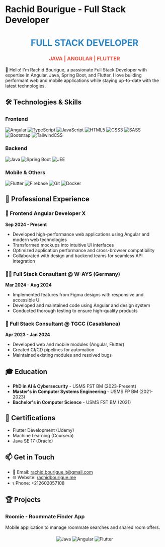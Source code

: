# Rachid Bourigue - Full Stack Developer

<div align="center">
  <h1 style="color: #2E86C1;">FULL STACK DEVELOPER</h1>
  <h3 style="color: #E74C3C;">JAVA | ANGULAR | FLUTTER</h3>
</div>

👋 Hello! I'm Rachid Bourigue, a passionate Full Stack Developer with expertise in Angular, Java, Spring Boot, and Flutter. I love building performant web and mobile applications while staying up-to-date with the latest technologies.

## 🛠️ Technologies & Skills

### Frontend
![Angular](https://img.shields.io/badge/Angular-E74C3C?style=for-the-badge&logo=angular&logoColor=white)
![TypeScript](https://img.shields.io/badge/TypeScript-2E86C1?style=for-the-badge&logo=typescript&logoColor=white)
![JavaScript](https://img.shields.io/badge/JavaScript-F7DF1E?style=for-the-badge&logo=javascript&logoColor=black)
![HTML5](https://img.shields.io/badge/HTML5-E67E22?style=for-the-badge&logo=html5&logoColor=white)
![CSS3](https://img.shields.io/badge/CSS3-3498DB?style=for-the-badge&logo=css3&logoColor=white)
![SASS](https://img.shields.io/badge/SASS-E74C3C.svg?style=for-the-badge&logo=SASS&logoColor=white)
![Bootstrap](https://img.shields.io/badge/Bootstrap-8E44AD?style=for-the-badge&logo=bootstrap&logoColor=white)
![TailwindCSS](https://img.shields.io/badge/Tailwind_CSS-3498DB?style=for-the-badge&logo=tailwind-css&logoColor=white)

### Backend
![Java](https://img.shields.io/badge/Java-E74C3C?style=for-the-badge&logo=openjdk&logoColor=white)
![Spring Boot](https://img.shields.io/badge/Spring_Boot-27AE60?style=for-the-badge&logo=spring-boot&logoColor=white)
![JEE](https://img.shields.io/badge/Jakarta_EE-E74C3C?style=for-the-badge&logo=oracle&logoColor=white)

### Mobile & Others
![Flutter](https://img.shields.io/badge/Flutter-2E86C1?style=for-the-badge&logo=flutter&logoColor=white)
![Firebase](https://img.shields.io/badge/Firebase-E67E22?style=for-the-badge&logo=Firebase&logoColor=white)
![Git](https://img.shields.io/badge/GIT-E74C3C?style=for-the-badge&logo=git&logoColor=white)
![Docker](https://img.shields.io/badge/Docker-2E86C1?style=for-the-badge&logo=docker&logoColor=white)

## 💼 Professional Experience

### 🚀 Frontend Angular Developer X
**Sep 2024 - Present**  
- Developed high-performance web applications using Angular and modern web technologies
- Transformed mockups into intuitive UI interfaces
- Optimized application performance and cross-browser compatibility
- Collaborated with design and backend teams for seamless API integration

### 👨‍💻 Full Stack Consultant @ W-AYS (Germany)
**Mar 2024 - Aug 2024**  
- Implemented features from Figma designs with responsive and accessible UI
- Developed and maintained code using Angular and design system
- Conducted thorough testing to ensure high-quality products

### 🔧 Full Stack Consultant @ TGCC (Casablanca)
**Apr 2023 - Jan 2024**  
- Developed web and mobile modules (Angular, Flutter)
- Created CI/CD pipelines for automation
- Maintained existing modules and resolved bugs

## 🎓 Education
- **PhD in AI & Cybersecurity** - USMS FST BM (2023-Present)
- **Master's in Computer Systems Engineering** - USMS FP BM (2021-2023)
- **Bachelor's in Computer Science** - USMS FST BM (2021)

## 📜 Certifications
- Flutter Development (Udemy)
- Machine Learning (Coursera)
- Java SE 17 (Oracle)

## 📫 Get in Touch
- 📧 Email: [rachid.bourigue.it@gmail.com](mailto:rachid.bourigue.it@gmail.com)
- 🌐 Website: [rachidbourigue.me](https://rachidbourigue.me)
- 📞 Phone: +212602057108

## 🏆 Projects
### Roomie - Roommate Finder App
Mobile application to manage roommate searches and shared room offers.

<div align="center" style="margin-top: 20px;">
  <img src="https://img.shields.io/badge/-JAVA-E74C3C?style=flat-square" alt="Java" />
  <img src="https://img.shields.io/badge/-ANGULAR-E74C3C?style=flat-square" alt="Angular" />
  <img src="https://img.shields.io/badge/-FLUTTER-2E86C1?style=flat-square" alt="Flutter" />
</div>
